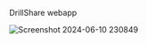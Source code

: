 DrillShare webapp 





![Screenshot 2024-06-10 230849](https://github.com/arsanyattalla/DrillShare-webapp/assets/67488163/66d3f57b-17b2-4992-8f02-bf0060439b7a)
